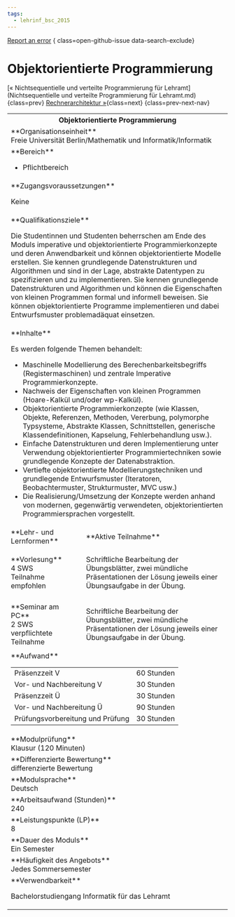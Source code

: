 ```yaml
---
tags:
  - lehrinf_bsc_2015
---
```

[Report an error](https://github.com/SGSSGene/FUB-SUP/issues/new?title=Error%20in%20%22Objektorientierte%20Programmierung%22&body=There%20seems%20to%20be%20an%20error%20in%20module%20%22Objektorientierte%20Programmierung%22%2E%0A%0A%3CDescribe%20here%20a%20slightly%20more%20detailed%20description%20of%20what%20is%20wrong%3E&labels=bug)
{ class=open-github-issue data-search-exclude}

# Objektorientierte Programmierung

[« Nichtsequentielle und verteilte Programmierung für Lehramt](Nichtsequentielle und verteilte Programmierung für Lehramt.md){class=prev}
[Rechnerarchitektur »](Rechnerarchitektur.md){class=next}
{class=prev-next-nav}

<table markdown id="moduledesc">
<tr markdown class="moduledesc_head"><th colspan="2">Objektorientierte Programmierung </th></tr>
<tr markdown><td colspan="2">**Organisationseinheit**   <br>Freie Universität Berlin/Mathematik und Informatik/Informatik</td></tr>

<tr markdown><td colspan="2">**Bereich**<br>


- Pflichtbereich

</td></tr>

<tr markdown><td colspan="2">**Zugangsvoraussetzungen** <br>

Keine


</td></tr>
<tr markdown><td colspan="2">**Qualifikationsziele**    <br>

Die Studentinnen und Studenten beherrschen am Ende des Moduls imperative und
objektorientierte Programmierkonzepte und deren Anwendbarkeit und können
objektorientierte Modelle erstellen. Sie kennen grundlegende Datenstrukturen
und Algorithmen und sind in der Lage, abstrakte Datentypen zu spezifizieren
und zu implementieren. Sie kennen grundlegende Datenstrukturen und
Algorithmen und können die Eigenschaften von kleinen Programmen formal und
informell beweisen. Sie können objektorientierte Programme implementieren
und dabei Entwurfsmuster problemadäquat einsetzen.


</td></tr>
<tr markdown><td colspan="2">**Inhalte**                <br>

Es werden folgende Themen behandelt:

- Maschinelle Modellierung des Berechenbarkeitsbegriffs (Registermaschinen)
  und zentrale Imperative Programmierkonzepte.
- Nachweis der Eigenschaften von kleinen Programmen (Hoare-Kalkül und/oder
  wp-Kalkül).
- Objektorientierte Programmierkonzepte (wie Klassen, Objekte, Referenzen,
  Methoden, Vererbung, polymorphe Typsysteme, Abstrakte Klassen,
  Schnittstellen, generische Klassendefinitionen, Kapselung,
  Fehlerbehandlung usw.).
- Einfache Datenstrukturen und deren Implementierung unter Verwendung
  objektorientierter Programmiertechniken sowie grundlegende Konzepte der
  Datenabstraktion.
- Vertiefte objektorientierte Modellierungstechniken und grundlegende
  Entwurfsmuster (Iteratoren, Beobachtermuster, Strukturmuster, MVC usw.)
- Die Realisierung/Umsetzung der Konzepte werden anhand von modernen,
  gegenwärtig verwendeten, objektorientierten Programmiersprachen
  vorgestellt.


</td></tr>

<tr markdown><td>**Lehr- und Lernformen**</td><td>**Aktive Teilnahme**</td></tr>
<tr markdown><td> **Vorlesung** <br>4 SWS <br> Teilnahme empfohlen</td><td>

Schriftliche Bearbeitung der Übungsblätter, zwei mündliche Präsentationen der Lösung jeweils einer Übungsaufgabe in der Übung.
</td></tr>
<tr markdown><td> **Seminar am PC** <br>2 SWS <br> verpflichtete Teilnahme</td><td>

Schriftliche Bearbeitung der Übungsblätter, zwei mündliche Präsentationen der Lösung jeweils einer Übungsaufgabe in der Übung.
</td></tr>
<tr markdown><td colspan="2">**Aufwand**                <br>
<table class="aufwand_table">
<tr><td>Präsenzzeit V</td><td>60 Stunden</td></tr>
<tr><td>Vor- und Nachbereitung V</td><td>30 Stunden</td></tr>
<tr><td>Präsenzzeit Ü</td><td>30 Stunden</td></tr>
<tr><td>Vor- und Nachbereitung Ü</td><td>90 Stunden</td></tr>
<tr><td>Prüfungsvorbereitung und Prüfung</td><td>30 Stunden</td></tr>
</table>

</td></tr>
<tr markdown><td colspan="2">**Modulprüfung**             <br>Klausur (120 Minuten)


</td></tr>
<tr markdown><td colspan="2">**Differenzierte Bewertung** <br>differenzierte Bewertung

</td></tr>
<tr markdown><td colspan="2">**Modulsprache**             <br>Deutsch</td></tr>
<tr markdown><td colspan="2">**Arbeitsaufwand (Stunden)** <br>240</td></tr>
<tr markdown><td colspan="2">**Leistungspunkte (LP)**     <br>8</td></tr>
<tr markdown><td colspan="2">**Dauer des Moduls**         <br>Ein Semester</td></tr>
<tr markdown><td colspan="2">**Häufigkeit des Angebots**  <br>Jedes Sommersemester</td></tr>
<tr markdown><td colspan="2">**Verwendbarkeit**           <br>

Bachelorstudiengang Informatik für das Lehramt


</td></tr>

</table>
